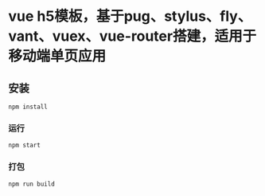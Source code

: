 # vue h5模板，基于pug、stylus、fly、vant、vuex、vue-router搭建，适用于移动端单页应用

## 安装
```
npm install
```

### 运行
```
npm start
```

### 打包
```
npm run build
```
